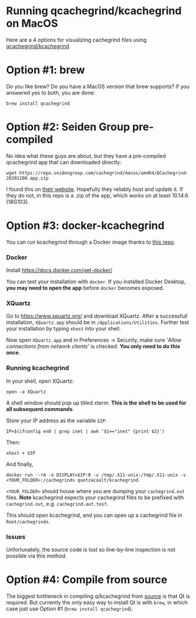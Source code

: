 # Running qcachegrind/kcachegrind on MacOS

Here are a 4 options for visualizing cachegrind files using [qcachegrind/kcachegrind](http://kcachegrind.sourceforge.net/html/Home.html)

# Option #1: brew

Do you like brew? Do you have a MacOS version that brew supports? If you answered yes to both, you are done:

```
brew install qcachegrind
```

# Option #2: Seiden Group pre-compiled

No idea what these guys are about, but they have a pre-compiled qcachegrind app that can downloaded directly:

```
wget https://repo.seidengroup.com/cachegrind/macos/amd64/QCachegrind-20201208.app.zip
```

I found this on [their website](https://www.seidengroup.com/profiling-tools-for-php-qcachegrind-download/). Hopefully they reliably host and update it. If they do not, in this repo is a .zip of the app, which works on at least 10.14.6 (18G103).

# Option #3: docker-kcachegrind

You can run kcachegrind through a Docker image thanks to [this repo](https://github.com/Quetzacoalt91/docker-kcachegrind).

### Docker

Install https://docs.docker.com/get-docker/

You can test your installation with `docker`. If you installed Docker Desktop, **you may need to open the app** before `docker` becomes exposed.

### XQuartz

Go to https://www.xquartz.org/ and download XQuartz. After a successfull installation, `XQuartz.app` should be in `/Applications/Utilities`. Further test your installation by typing `xhost` into your shell.

Now open `XQuartz.app` and in Preferences -> Security, make sure '_Allow connections from network clients_' is checked. **You only need to do this once**.

### Running kcachegrind

In your shell, open XQuartz:

```
open -a XQuartz
```

A shell window should pop up titled xterm. **This is the shell to be used for all subsequent commands**.

Store your IP address as the variable `$IP`:

```
IP=$(ifconfig en0 | grep inet | awk '$1=="inet" {print $2}')
```

Then:

```
xhost + $IP
```

And finally, 

```
docker run --rm -e DISPLAY=$IP:0 -v /tmp/.X11-unix:/tmp/.X11-unix -v <YOUR_FOLDER>:/cachegrinds quetzacoalt/kcachegrind
```

`<YOUR_FOLDER>` should house where you are dumping your `cachegrind.out` files. **Note** kcachegrind expects your cachegrind files to be prefixed with `cachegrind.out`, e.g. `cachegrind.out.test`.

This should open kcachegrind, and you can open up a cachegrind file in `Root/cachegrinds`.

### Issues

Unfortunately, the source code is lost so line-by-line inspection is not possible via this method.

# Option #4: Compile from source

The biggest bottleneck in compiling q/kcachegrind from [source](https://github.com/KDE/kcachegrind) is that Qt is required. But currently the only easy way to install Qt is with `brew`, in which case just use Option #1 (`brew install qcachegrind`).
